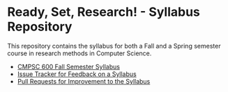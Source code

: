 # Ready, Set, Research! - Syllabus Repository

This repository contains the syllabus for both a Fall and a Spring semester
course in research methods in Computer Science.

- [CMPSC 600 Fall Semester Syllabus](/cmpsc-600-fall-syllabus.md)
- [Issue Tracker for Feedback on a Syllabus](https://github.com/ReadyResearchers/ready-set-research-syllabus/issues)
- [Pull Requests for Improvement to the Syllabus](https://github.com/ReadyResearchers/ready-set-research-syllabus/pulls)
